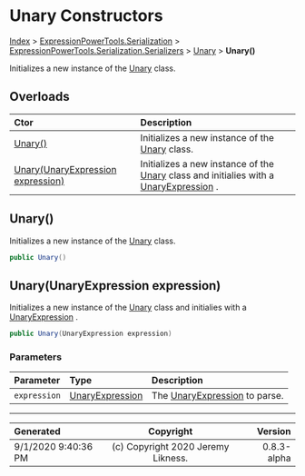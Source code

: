 ﻿# Unary Constructors

[Index](../index.md) > [ExpressionPowerTools.Serialization](ExpressionPowerTools.Serialization.a.md) > [ExpressionPowerTools.Serialization.Serializers](ExpressionPowerTools.Serialization.Serializers.n.md) > [Unary](ExpressionPowerTools.Serialization.Serializers.Unary.cs.md) > **Unary()**

Initializes a new instance of the [Unary](ExpressionPowerTools.Serialization.Serializers.Unary.cs.md) class.

## Overloads

| Ctor | Description |
| :-- | :-- |
| [Unary()](#unary) | Initializes a new instance of the [Unary](ExpressionPowerTools.Serialization.Serializers.Unary.cs.md) class. |
| [Unary(UnaryExpression expression)](#unaryunaryexpression-expression) | Initializes a new instance of the [Unary](ExpressionPowerTools.Serialization.Serializers.Unary.cs.md) class and            initialies with a [UnaryExpression](https://docs.microsoft.com/dotnet/api/system.linq.expressions.unaryexpression) . |

## Unary()

Initializes a new instance of the [Unary](ExpressionPowerTools.Serialization.Serializers.Unary.cs.md) class.

```csharp
public Unary()
```



## Unary(UnaryExpression expression)

Initializes a new instance of the [Unary](ExpressionPowerTools.Serialization.Serializers.Unary.cs.md) class and
            initialies with a [UnaryExpression](https://docs.microsoft.com/dotnet/api/system.linq.expressions.unaryexpression) .

```csharp
public Unary(UnaryExpression expression)
```

### Parameters

| Parameter | Type | Description |
| :-- | :-- | :-- |
| `expression` | [UnaryExpression](https://docs.microsoft.com/dotnet/api/system.linq.expressions.unaryexpression) | The [UnaryExpression](https://docs.microsoft.com/dotnet/api/system.linq.expressions.unaryexpression) to parse. |



---

| Generated | Copyright | Version |
| :-- | :-: | --: |
| 9/1/2020 9:40:36 PM | (c) Copyright 2020 Jeremy Likness. | 0.8.3-alpha |
